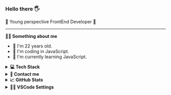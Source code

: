 ### Hello there 🖐

<p>🌱 Young perspective FrontEnd Developer 🙂</p>

---

**💁‍♂️ Something about me**

<ul>
  <li> 👦 I'm 22 years old.
<li> 🌱 I'm coding in JavaScript.
  <li> 🔭 I'm currently learning JavaScript.
</ul>

<details><summary><b>💻 Tech Stack</b></summary>
	
### Languages:
![JavaScript](https://img.shields.io/badge/javascript-%23323330.svg?style=for-the-badge&logo=javascript&logoColor=%23F7DF1E)
![HTML5](https://img.shields.io/badge/html5-%23E34F26.svg?style=for-the-badge&logo=html5&logoColor=white)
![CSS3](https://img.shields.io/badge/css3-%231572B6.svg?style=for-the-badge&logo=css3&logoColor=white)

### Tools:
![Git](https://img.shields.io/badge/git-%23F05033.svg?style=for-the-badge&logo=git&logoColor=white)
![GitHub](https://img.shields.io/badge/github-%23121011.svg?style=for-the-badge&logo=github&logoColor=white)
![Visual Studio Code](https://img.shields.io/badge/Visual%20Studio%20Code-0078d7.svg?style=for-the-badge&logo=visual-studio-code&logoColor=white)

</details>

<details><summary><b>📧 Contact me</b></summary><br>
    <ul>
        <li><strong>Discord: </strong> <code>Kapka1337#8460</code></li>
        <li><strong>E-mail: </strong> <code>ioio444675@gmail.com</code></li>
        <li><strong><a href="https://www.linkedin.com/in/kacper-kacz%C3%B3wka-2b6443263/"> Linkedin </a>
    </ul>
</details>
	
<details> <summary> <b>📈 GitHub Stats </b> </summary>

<br>
<a href="https://visitcount.itsvg.in">
  <img src="https://visitcount.itsvg.in/api?id=skrimusss&label=Profile%20Views&color=11&icon=5&pretty=true" />
</a>
</details>
	
<details><summary><b>👨‍💻 VSCode Settings</b></summary>
	
```
{
	"workbench.colorTheme": "Tokyo Night Storm",
	"workbench.iconTheme": "material-icon-theme",
	"workbench.colorCustomizations": {
		"editorBracketHighlight.foreground1": "#ffd700",
		"editorBracketHighlight.foreground2": "#ff00ff",
		"editorBracketHighlight.foreground3": "#00bfff",
		"editorBracketHighlight.foreground4": "#7cfc00",
		"editorBracketHighlight.unexpectedBracket.foreground": "#ff0000"
	},
	"files.autoSave": "afterDelay",
	"breadcrumbs.enabled": false,
	"liveServer.settings.donotShowInfoMsg": true,
	"explorer.confirmDragAndDrop": false,
	"explorer.compactFolders": false,
	"editor.formatOnSave": true,
	"editor.defaultFormatter": "esbenp.prettier-vscode",
	"editor.linkedEditing": true,
	"editor.cursorBlinking": "expand",
	"editor.wordWrap": "on",
	"editor.bracketPairColorization.enabled": true,
	"editor.guides.bracketPairs": true,
	"prettier.arrowParens": "avoid",
	"prettier.singleQuote": true,
	"prettier.bracketSameLine": true,
	"prettier.useTabs": true,
	"prettier.printWidth": 120,
	"window.zoomLevel": 0,
	"emmet.triggerExpansionOnTab": true,
	"workbench.list.smoothScrolling": true,
	"editor.smoothScrolling": true,
	"editor.cursorSmoothCaretAnimation": "on",
	"liveSassCompile.settings.formats": [
		{
			"format": "expanded",
			"extensionName": ".css",
			"savePath": "~/../css"
		}
	],
	"[html]": {
		"editor.defaultFormatter": "vscode.html-language-features"
	},
	"emmet.syntaxProfiles": {
		"html": {
			"inline_break": 2
		}
	},
	"emmet.variables": {
		"lang": "pl"
	}
}
```
		
</details>
	
